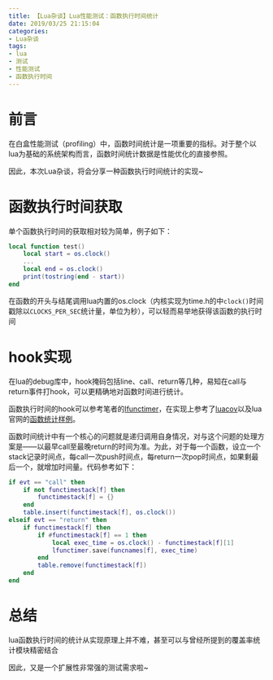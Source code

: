```yaml
---
title: 【Lua杂谈】Lua性能测试：函数执行时间统计
date: 2019/03/25 21:15:04
categories:
- Lua杂谈
tags:
- lua
- 测试
- 性能测试
- 函数执行时间
---
```


# 前言

在白盒性能测试（profiling）中，函数时间统计是一项重要的指标。对于整个以lua为基础的系统架构而言，函数时间统计数据是性能优化的直接参照。

因此，本次Lua杂谈，将会分享一种函数执行时间统计的实现~

# 函数执行时间获取

单个函数执行时间的获取相对较为简单，例子如下：

```lua
local function test()
	local start = os.clock()
	...
	local end = os.clock()
	print(tostring(end - start))
end
```

在函数的开头与结尾调用lua内置的os.clock（内核实现为time.h的中`clock()`时间戳除以`CLOCKS_PER_SEC`统计量，单位为秒），可以轻而易举地获得该函数的执行时间

# hook实现

在lua的debug库中，hook掩码包括line、call、return等几种，易知在call与return事件打hook，可以更精确地对函数时间进行统计。

函数执行时间的hook可以参考笔者的[lfunctimer](https://github.com/utmhikari/lfunctimer)，在实现上参考了[luacov](https://keplerproject.github.io/luacov/index.html)以及lua官网的[函数统计样例](https://www.lua.org/pil/23.3.html)。

函数时间统计中有一个核心的问题就是递归调用自身情况，对与这个问题的处理方案是——以最早call至最晚return的时间为准。为此，对于每一个函数，设立一个stack记录时间点，每call一次push时间点，每return一次pop时间点，如果剩最后一个，就增加时间量。代码参考如下：

```lua
if evt == "call" then
    if not functimestack[f] then
        functimestack[f] = {}
    end
    table.insert(functimestack[f], os.clock())
elseif evt == "return" then
    if functimestack[f] then
        if #functimestack[f] == 1 then
            local exec_time = os.clock() - functimestack[f][1]
            lfunctimer.save(funcnames[f], exec_time)
        end
        table.remove(functimestack[f])
    end
end
```

# 总结

lua函数执行时间的统计从实现原理上并不难，甚至可以与曾经所提到的覆盖率统计模块精密结合

因此，又是一个扩展性非常强的测试需求啦~


